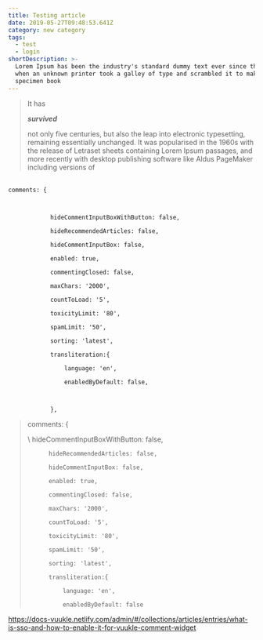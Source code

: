 ```yaml
---
title: Testing article
date: 2019-05-27T09:48:53.641Z
category: new category
tags:
  - test
  - login
shortDescription: >-
  Lorem Ipsum has been the industry's standard dummy text ever since the 1500s,
  when an unknown printer took a galley of type and scrambled it to make a type
  specimen book
---
```

> It has 
>
> _**survived**_
>
>  not only five centuries, but also the leap into electronic typesetting, remaining essentially unchanged. It was popularised in the 1960s with the release of Letraset sheets containing Lorem Ipsum passages, and more recently with desktop publishing software like Aldus PageMaker including versions of 

 \
`comments: {`

```
			
```

```
            hideCommentInputBoxWithButton: false,
```

```
			hideRecommendedArticles: false,
```

```
			hideCommentInputBox: false,
```

```
			enabled: true,
```

```
			commentingClosed: false,
```

```
			maxChars: '2000',
```

```
			countToLoad: '5',
```

```
			toxicityLimit: '80',
```

```
			spamLimit: '50',
```

```
			sorting: 'latest',
```

```
			transliteration:{
```

```
				language: 'en',
```

```
				enabledByDefault: false,
```

```
                
```

```
			},
```

> comments: {
>
> \    hideCommentInputBoxWithButton: false,
>
> ```
> 		hideRecommendedArticles: false,
>
> 		hideCommentInputBox: false,
>
> 		enabled: true,
>
> 		commentingClosed: false,
>
> 		maxChars: '2000',
>
> 		countToLoad: '5',
>
> 		toxicityLimit: '80',
>
> 		spamLimit: '50',
>
> 		sorting: 'latest',
>
> 		transliteration:{
>
> 			language: 'en',
>
> 			enabledByDefault: false
> ```



<https://docs-vuukle.netlify.com/admin/#/collections/articles/entries/what-is-sso-and-how-to-enable-it-for-vuukle-comment-widget>
